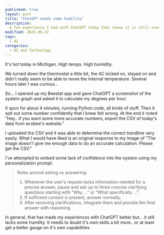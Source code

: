 ```yaml
---
published: true
layout: post
title: "ChatGPT needs some humility"
description:
  A fun experience I had with ChatGPT today that shows it is still overconfident
modified: 2025-06-22
tags:
  - AI
categories:
  - AI and Technology
---
```


It's hot today in Michigan. High temps. High humidity.

We turned down the thermostat a little bit, the AC kicked on, stayed on and
didn't really seem to be able to move the internal temperature. Several hours
later I was curious...

So... I opened up my Beestat app and gave ChatGPT a screenshot of the system
graph and asked it to calculate my degrees per hour.

It spun for about 4 minutes, running Python code, all kinds of stuff. Then it
spit out some number confidently that I knew felt wrong. At the end it noted
"Hey.. if you want some more accurate numbers, export the CSV of today's data
from ecobee's website."

I uploaded the CSV and it was able to determine the correct trendline very
easily. What I would have liked is an original response to my image of "The
image doesn't give me enough data to do an accurate calculation. Please get the
CSV."

I've attempted to embed some lack of confidence into the system using my
personalization prompt:

> Rules around asking vs answering:
>
> 1. Whenever the user’s request lacks information needed for a precise answer,
>    pause and ask up to three concise clarifying questions starting with “Why
>    …” or “What specifically …”.
> 2. If sufficient context is present, answer normally.
> 3. After receiving clarifications, integrate them and provide the final answer
>    with reasoning.

In general, that has made my experiences with ChatGPT better but... it still
lacks some humility. It needs to doubt it's own skills a bit more.. or at least
get a better gauge on it's own capabilities.
